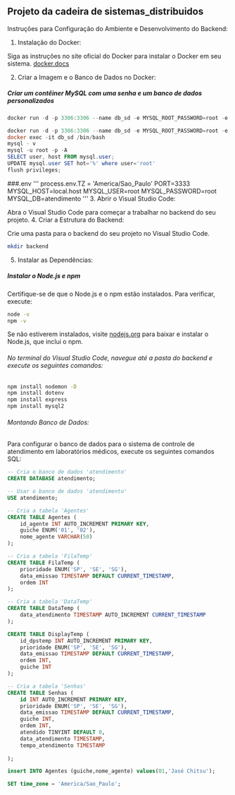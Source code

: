 ## Projeto da cadeira de sistemas_distribuidos
Instruções para Configuração do Ambiente e Desenvolvimento do Backend:

1. Instalação do Docker:

Siga as instruções no site oficial do Docker para instalar o Docker em seu sistema. [docker.docs](https://docs.docker.com/desktop/install/windows-install/)

2. Criar a Imagem e o Banco de Dados no Docker:

##### Criar um contêiner MySQL com uma senha e um banco de dados personalizados
```PowerShell
docker run -d -p 3306:3306 --name db_sd -e MYSQL_ROOT_PASSWORD=root -e MYSQL_DATABASE=db_sd mysql:8.0
```
```PowerShell
docker run -d -p 3306:3306 --name db_sd -e MYSQL_ROOT_PASSWORD=root -e MYSQL_DATABASE=db_sd mysql:8.0
docker exec -it db_sd /bin/bash
mysql - v
mysql -u root -p -A
SELECT user, host FROM mysql.user;
UPDATE mysql.user SET hot='%' where user='root'
flush privileges;

```

###.env
'''
process.env.TZ = 'America/Sao_Paulo'
PORT=3333
MYSQL_HOST=local.host
MYSQL_USER=root
MYSQL_PASSWORD=root
MYSQL_DB=atendimento
'''
3. Abrir o Visual Studio Code:

Abra o Visual Studio Code para começar a trabalhar no backend do seu projeto.
4. Criar a Estrutura do Backend:

Crie uma pasta para o backend do seu projeto no Visual Studio Code.
```bash
mkdir backend
```
5. Instalar as Dependências:
##### Instalar o Node.js e npm

Certifique-se de que o Node.js e o npm estão instalados. Para verificar, execute:

```bash
node -v
npm -v
```

Se não estiverem instalados, visite [nodejs.org](https://nodejs.org/) para baixar e instalar o Node.js, que inclui o npm.

###### No terminal do Visual Studio Code, navegue até a pasta do backend e execute os seguintes comandos:
```bash
npm install nodemon -D
npm install dotenv
npm install express
npm install mysql2
````
###### Montando Banco de Dados:

Para configurar o banco de dados para o sistema de controle de atendimento em laboratórios médicos, execute os seguintes comandos SQL:

```sql
-- Cria o banco de dados 'atendimento'
CREATE DATABASE atendimento;

-- Usar o banco de dados 'atendimento'
USE atendimento;

-- Cria a tabela 'Agentes'
CREATE TABLE Agentes (
    id_agente INT AUTO_INCREMENT PRIMARY KEY,
    guiche ENUM('01', '02'),
    nome_agente VARCHAR(50)
);

-- Cria a tabela 'FilaTemp'
CREATE TABLE FilaTemp (
    prioridade ENUM('SP', 'SE', 'SG'),
    data_emissao TIMESTAMP DEFAULT CURRENT_TIMESTAMP,
    ordem INT
);

-- Cria a tabela 'DataTemp'
CREATE TABLE DataTemp (
    data_atendimento TIMESTAMP AUTO_INCREMENT CURRENT_TIMESTAMP
);

CREATE TABLE DisplayTemp (
    id_dpstemp INT AUTO_INCREMENT PRIMARY KEY,
    prioridade ENUM('SP', 'SE', 'SG'),
    data_emissao TIMESTAMP DEFAULT CURRENT_TIMESTAMP,
    ordem INT,
    guiche INT
);

-- Cria a tabela 'Senhas'
CREATE TABLE Senhas (
    id INT AUTO_INCREMENT PRIMARY KEY,
    prioridade ENUM('SP', 'SE', 'SG'),
    data_emissao TIMESTAMP DEFAULT CURRENT_TIMESTAMP,
    guiche INT,
    ordem INT,
    atendido TINYINT DEFAULT 0,
    data_atendimento TIMESTAMP,
    tempo_atendimento TIMESTAMP
    
);

insert INTO Agentes (guiche,nome_agente) values(01,'Jasé Chitsu');

SET time_zone = 'America/Sao_Paulo';   
```





